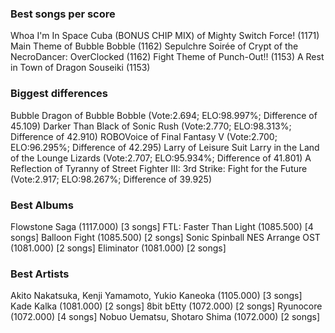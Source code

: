 ### Best songs per score ###
Whoa I'm In Space Cuba (BONUS CHIP MIX) of Mighty Switch Force! (1171)
Main Theme of Bubble Bobble (1162)
Sepulchre Soirée of Crypt of the NecroDancer: OverClocked (1162)
Fight Theme of Punch-Out!! (1153)
A Rest in Town of Dragon Souseiki (1153)
### Biggest differences ###
Bubble Dragon of Bubble Bobble (Vote:2.694; ELO:98.997%; Difference of 45.109)
Darker Than Black of Sonic Rush (Vote:2.770; ELO:98.313%; Difference of 42.910)
ROBOVoice of Final Fantasy V (Vote:2.700; ELO:96.295%; Difference of 42.295)
Larry of Leisure Suit Larry in the Land of the Lounge Lizards (Vote:2.707; ELO:95.934%; Difference of 41.801)
A Reflection of Tyranny of Street Fighter III: 3rd Strike: Fight for the Future (Vote:2.917; ELO:98.267%; Difference of 39.925)
### Best Albums ###
Flowstone Saga (1117.000) [3 songs]
FTL: Faster Than Light (1085.500) [4 songs]
Balloon Fight (1085.500) [2 songs]
Sonic Spinball NES Arrange OST (1081.000) [2 songs]
Eliminator (1081.000) [2 songs]
### Best Artists ###
Akito Nakatsuka, Kenji Yamamoto, Yukio Kaneoka (1105.000) [3 songs]
Kade Kalka (1081.000) [2 songs]
8bit bEtty (1072.000) [2 songs]
Ryunocore (1072.000) [4 songs]
Nobuo Uematsu, Shotaro Shima  (1072.000) [2 songs]
